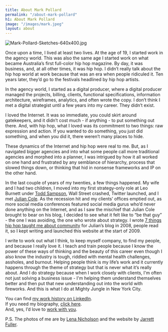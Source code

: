 ```yaml
---
title: About Mark Pollard
permalink: "/about-mark-pollard"
h1: About Mark Pollard
image: "/images/mark.jpeg"
layout: about
---
```


![Mark-Pollard-Sketches-640x400.jpg](/uploads/Mark-Pollard-Sketches-640x400.jpg)

Once upon a time, I lived at least two lives. At the age of 19, I started work in the agency world. This was also the same age I started work on what became Australia’s first full-color hip hop magazine. By day, it was business, and, at all other times, it was hip hop. I didn’t really talk about the hip hop world at work because that was an era when people ridiculed it. Ten years later, they’d go to the festivals headlined by hip hop artists.

In the agency world, I started as a digital producer, where a digital producer managed the projects, billing, clients, functional specifications, information architecture, wireframes, analytics, and often wrote the copy. I don’t think I met a digital strategist until a few years into my career. They didn’t exist. 

I loved the Internet. It was so immediate, you could skirt around gatekeepers, and it didn’t cost much - if anything - to put something out there. And, with hip hop, what I loved was its commitment to two things: raw expression and action. If you wanted to do something, you just did something, and when you did it, there weren’t many places to hide. 

These dynamics of the Internet and hip hop were real to me. But, as I navigated bigger agencies and into what some people call more traditional agencies and morphed into a planner, I was intrigued by how it all worked on one hand and frustrated by any semblance of hierarchy, process that slowed things down, or thinking that hid in nonsense frameworks and IP on the other hand. 

In the last couple of years of my twenties, a few things happened. My wife and I had two children, I moved into my first strategy-only role at Leo Burnett under [Todd Sampson](http://toddsampson.com.au/), Wall Street crashed, Twitter launched, and I met [Julian Cole](https://twitter.com/juliancole). As the recession hit and my clients’ offices emptied out, as more social media conferences featured social media gurus who’d never done anything on the Internet, and as I saw the mischief that Julian Cole brought to bear on his blog, I decided to see what it felt like to “be that guy” - the one I was avoiding, the one who wrote about strategy. I wrote [7 things hip hop taught me about community](http://adspace-pioneers.blogspot.com/2008/12/7-things-hip-hop-taught-me-about.html) for Julian’s blog in 2008, people read it, so I kept writing and launched this website at the start of 2009.

I write to work out what I think, to keep myself company, to find my people, and because I really love it. I teach and train people because I know the power of these ways of thinking and the beauty of this career even though I also know the industry is tough, riddled with mental health challenges, assholes, and burnout. Helping people think is my life’s work and it currently happens through the theme of strategy but that is never what it’s really about. And I do strategy because when I work closely with clients, I'm often not just solving a business issue - I'm helping them understand themselves better and then put that new understanding out into the world with fireworks.  And this is what I do at Mighty Jungle in New York City.

You can find [my work history on LinkedIn](https://www.linkedin.com/in/markpollardstrategist/).\
If you need my biography, [click here](biography/).\
And, yes, I’d love to [work with you](/work-with-me/).

P.S. The photos of me are by [Lena Nicholson](http://www.lenanicholson.com/) and the website by [Jarrett Fuller](http://jarrettfuller.com/).